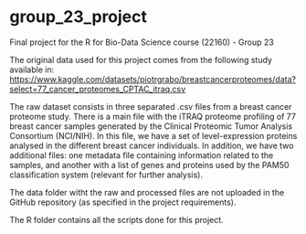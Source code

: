 # group_23_project
Final project for the R for Bio-Data Science course (22160) - Group 23

The original data used for this project comes from the following study available in: https://www.kaggle.com/datasets/piotrgrabo/breastcancerproteomes/data?select=77_cancer_proteomes_CPTAC_itraq.csv

The raw dataset consists in three separated .csv files from a breast cancer proteome study. There is a main file with the iTRAQ proteome profiling of 77 breast cancer samples generated by the Clinical Proteomic Tumor Analysis Consortium (NCI/NIH). In this file, we have a set of level-expression proteins analysed in the different breast cancer individuals. In addition, we have two additional files: one metadata file containing information related to the samples, and another with a list of genes and proteins used by the PAM50 classification system (relevant for further analysis).

The data folder witht the raw and processed files are not uploaded in the GitHub repository (as specified in the project requirements).

The R folder contains all the scripts done for this project.